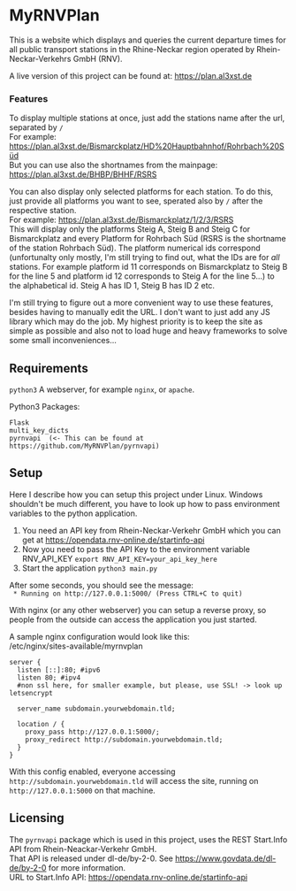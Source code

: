 # MyRNVPlan
This is a website which displays and queries the current departure times for all public transport stations in the Rhine-Neckar region operated by Rhein-Neckar-Verkehrs GmbH (RNV). 

A live version of this project can be found at: https://plan.al3xst.de  

### Features

To display multiple stations at once, just add the stations name after the url, separated by `/`  
For example: https://plan.al3xst.de/Bismarckplatz/HD%20Hauptbahnhof/Rohrbach%20Süd  
But you can use also the shortnames from the mainpage: https://plan.al3xst.de/BHBP/BHHF/RSRS

You can also display only selected platforms for each station. To do this, just provide all platforms you want to see, sperated also by `/` after the respective station.  
For example: https://plan.al3xst.de/Bismarckplatz/1/2/3/RSRS  
This will display only the platforms Steig A, Steig B and Steig C for Bismarckplatz and every Platform for Rohrbach Süd (RSRS is the shortname of the station Rohrbach Süd). The platform numerical ids correspond (unfortunalty only mostly, I'm still trying to find out, what the IDs are for _all_ stations. For example platform id 11 corresponds on Bismarckplatz to Steig B for the line 5 and platform id 12 corresponds to Steig A for the line 5...) to the alphabetical id. Steig A has ID 1, Steig B has ID 2 etc.

I'm still trying to figure out a more convenient way to use these features, besides having to manually edit the URL. I don't want to just add any JS library which may do the job. My highest priority is to keep the site as simple as possible and also not to load huge and heavy frameworks to solve some small inconveniences...  

## Requirements
`python3`
A webserver, for example `nginx`, or `apache`.

Python3 Packages:
```
Flask
multi_key_dicts
pyrnvapi  (<- This can be found at https://github.com/MyRNVPlan/pyrnvapi)
```

## Setup

Here I describe how you can setup this project under Linux. Windows shouldn't be much different, you have to look up how to pass environment variables to the python application.

1. You need an API key from Rhein-Neckar-Verkehr GmbH which you can get at https://opendata.rnv-online.de/startinfo-api
2. Now you need to pass the API Key to the environment variable RNV_API_KEY `export RNV_API_KEY=your_api_key_here`
3. Start the application `python3 main.py`

After some seconds, you should see the message:  
` * Running on http://127.0.0.1:5000/ (Press CTRL+C to quit)`  

With nginx (or any other webserver) you can setup a reverse proxy, so people from the outside can access the application you just started.

A sample nginx configuration would look like this:  
/etc/nginx/sites-available/myrnvplan
```
server {
  listen [::]:80; #ipv6
  listen 80; #ipv4
  #non ssl here, for smaller example, but please, use SSL! -> look up letsencrypt
  
  server_name subdomain.yourwebdomain.tld;
  
  location / {
    proxy_pass http://127.0.0.1:5000/;
    proxy_redirect http://subdomain.yourwebdomain.tld;
  }
}
```
With this config enabled, everyone accessing `http://subdomain.yourwebdomain.tld` will access the site, running on `http://127.0.0.1:5000` on that machine.

## Licensing
The `pyrnvapi` package which is used in this project, uses the REST Start.Info API from Rhein-Neackar-Verkehr GmbH.  
That API is released under dl-de/by-2-0. See https://www.govdata.de/dl-de/by-2-0 for more information.  
URL to Start.Info API: https://opendata.rnv-online.de/startinfo-api


